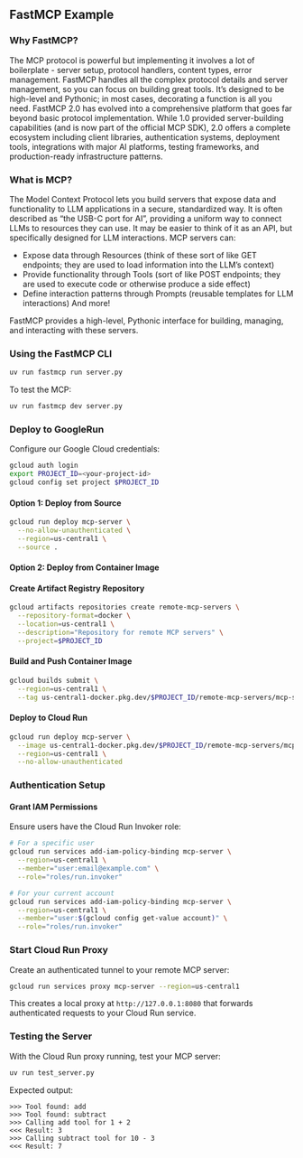 

## FastMCP Example
### Why FastMCP?
The MCP protocol is powerful but implementing it involves a lot of boilerplate - server setup, protocol handlers, content types, error management. FastMCP handles all the complex protocol details and server management, so you can focus on building great tools. It’s designed to be high-level and Pythonic; in most cases, decorating a function is all you need.
FastMCP 2.0 has evolved into a comprehensive platform that goes far beyond basic protocol implementation. While 1.0 provided server-building capabilities (and is now part of the official MCP SDK), 2.0 offers a complete ecosystem including client libraries, authentication systems, deployment tools, integrations with major AI platforms, testing frameworks, and production-ready infrastructure patterns.

### What is MCP?
The Model Context Protocol lets you build servers that expose data and functionality to LLM applications in a secure, standardized way. It is often described as “the USB-C port for AI”, providing a uniform way to connect LLMs to resources they can use. It may be easier to think of it as an API, but specifically designed for LLM interactions. MCP servers can:

* Expose data through Resources (think of these sort of like GET endpoints; they are used to load information into the LLM’s context)
* Provide functionality through Tools (sort of like POST endpoints; they are used to execute code or otherwise produce a side effect)
* Define interaction patterns through Prompts (reusable templates for LLM interactions)
And more!

FastMCP provides a high-level, Pythonic interface for building, managing, and interacting with these servers.
### Using the FastMCP CLI
```bash
uv run fastmcp run server.py
```

To test the MCP:
```bash
uv run fastmcp dev server.py
```

### Deploy to GoogleRun

Configure our Google Cloud credentials:

```bash
gcloud auth login
export PROJECT_ID=<your-project-id>
gcloud config set project $PROJECT_ID
```

#### Option 1: Deploy from Source

```bash
gcloud run deploy mcp-server \
  --no-allow-unauthenticated \
  --region=us-central1 \
  --source .
```

#### Option 2: Deploy from Container Image

#### Create Artifact Registry Repository

```bash
gcloud artifacts repositories create remote-mcp-servers \
  --repository-format=docker \
  --location=us-central1 \
  --description="Repository for remote MCP servers" \
  --project=$PROJECT_ID
```

#### Build and Push Container Image

```bash
gcloud builds submit \
  --region=us-central1 \
  --tag us-central1-docker.pkg.dev/$PROJECT_ID/remote-mcp-servers/mcp-server:latest
```

#### Deploy to Cloud Run

```bash
gcloud run deploy mcp-server \
  --image us-central1-docker.pkg.dev/$PROJECT_ID/remote-mcp-servers/mcp-server:latest \
  --region=us-central1 \
  --no-allow-unauthenticated
```

### Authentication Setup

#### Grant IAM Permissions

Ensure users have the Cloud Run Invoker role:

```bash
# For a specific user
gcloud run services add-iam-policy-binding mcp-server \
  --region=us-central1 \
  --member="user:email@example.com" \
  --role="roles/run.invoker"

# For your current account
gcloud run services add-iam-policy-binding mcp-server \
  --region=us-central1 \
  --member="user:$(gcloud config get-value account)" \
  --role="roles/run.invoker"
```

### Start Cloud Run Proxy

Create an authenticated tunnel to your remote MCP server:

```bash
gcloud run services proxy mcp-server --region=us-central1
```

This creates a local proxy at `http://127.0.0.1:8080` that forwards authenticated requests to your Cloud Run service.

### Testing the Server

With the Cloud Run proxy running, test your MCP server:

```bash
uv run test_server.py
```

Expected output:
```
>>> Tool found: add
>>> Tool found: subtract
>>> Calling add tool for 1 + 2
<<< Result: 3
>>> Calling subtract tool for 10 - 3
<<< Result: 7
```